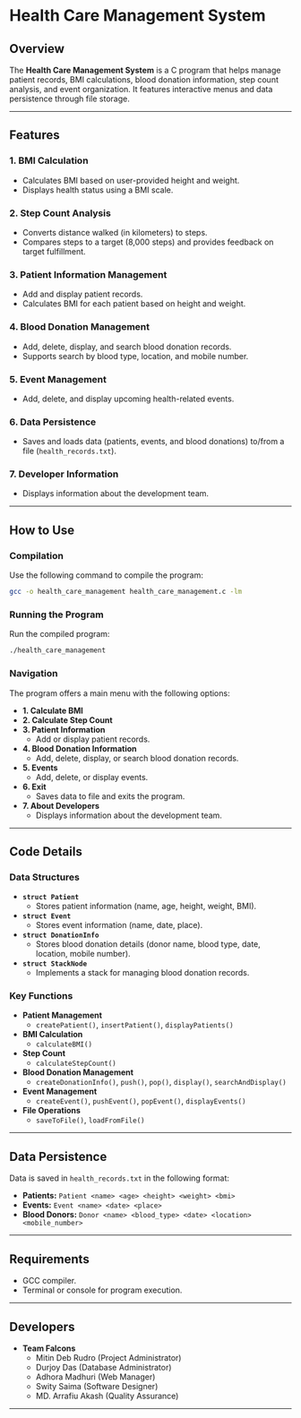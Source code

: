 # Health Care Management System

## Overview
The **Health Care Management System** is a C program that helps manage patient records, BMI calculations, blood donation information, step count analysis, and event organization. It features interactive menus and data persistence through file storage.

---

## Features
### 1. **BMI Calculation**
   - Calculates BMI based on user-provided height and weight.
   - Displays health status using a BMI scale.

### 2. **Step Count Analysis**
   - Converts distance walked (in kilometers) to steps.
   - Compares steps to a target (8,000 steps) and provides feedback on target fulfillment.

### 3. **Patient Information Management**
   - Add and display patient records.
   - Calculates BMI for each patient based on height and weight.

### 4. **Blood Donation Management**
   - Add, delete, display, and search blood donation records.
   - Supports search by blood type, location, and mobile number.

### 5. **Event Management**
   - Add, delete, and display upcoming health-related events.

### 6. **Data Persistence**
   - Saves and loads data (patients, events, and blood donations) to/from a file (`health_records.txt`).

### 7. **Developer Information**
   - Displays information about the development team.

---

## How to Use
### Compilation
Use the following command to compile the program:
```bash
gcc -o health_care_management health_care_management.c -lm
```

### Running the Program
Run the compiled program:
```bash
./health_care_management
```

### Navigation
The program offers a main menu with the following options:
- **1. Calculate BMI**
- **2. Calculate Step Count**
- **3. Patient Information**
  - Add or display patient records.
- **4. Blood Donation Information**
  - Add, delete, display, or search blood donation records.
- **5. Events**
  - Add, delete, or display events.
- **6. Exit**
  - Saves data to file and exits the program.
- **7. About Developers**
  - Displays information about the development team.

---

## Code Details
### Data Structures
- **`struct Patient`**
  - Stores patient information (name, age, height, weight, BMI).
- **`struct Event`**
  - Stores event information (name, date, place).
- **`struct DonationInfo`**
  - Stores blood donation details (donor name, blood type, date, location, mobile number).
- **`struct StackNode`**
  - Implements a stack for managing blood donation records.

### Key Functions
- **Patient Management**
  - `createPatient()`, `insertPatient()`, `displayPatients()`
- **BMI Calculation**
  - `calculateBMI()`
- **Step Count**
  - `calculateStepCount()`
- **Blood Donation Management**
  - `createDonationInfo()`, `push()`, `pop()`, `display()`, `searchAndDisplay()`
- **Event Management**
  - `createEvent()`, `pushEvent()`, `popEvent()`, `displayEvents()`
- **File Operations**
  - `saveToFile()`, `loadFromFile()`

---

## Data Persistence
Data is saved in `health_records.txt` in the following format:
- **Patients:** `Patient <name> <age> <height> <weight> <bmi>`
- **Events:** `Event <name> <date> <place>`
- **Blood Donors:** `Donor <name> <blood_type> <date> <location> <mobile_number>`

---

## Requirements
- GCC compiler.
- Terminal or console for program execution.

---

## Developers
- **Team Falcons**
  - Mitin Deb Rudro (Project Administrator)
  - Durjoy Das (Database Administrator)
  - Adhora Madhuri (Web Manager)
  - Swity Saima (Software Designer)
  - MD. Arrafiu Akash (Quality Assurance)

---
